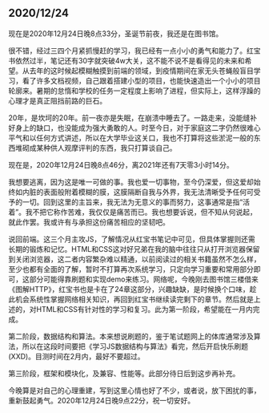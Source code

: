 ## 2020/12/24

现在是2020年12月24日晚8点33分，圣诞节前夜，我还是在图书馆。

很不错，经过三四个月紧抓慢赶的学习，我已经有一点小小的勇气和能力了。红宝书依然过半，笔记还有30字就突破4w大关，这不能不说不是看得见的未来和希望。从去年的这时候起模糊触摸到前端的领域，到疫情期间在家无头苍蝇般盲目学习，看了许多文档视频，自己跟着搭建小型的项目，也能快速造出一个小小的项目轮廓来。暑期的怠惰和学校的任务一定程度上影响了进程，但实际上，这样浮躁的心理才是真正阻挡前路的巨石。

20年，是坎坷的20年。前一夜亦是失眠，在崩溃中睡去了。一路走来，没能缝补好身上的缺口，也没能成为强大勇敢的人。时至今日，对于家庭这二字仍然很难心平气和以任何方式讲述，所以在大学毕业这关口，我也不打算将这些淤泥一般的东西堆砌成某种供人观摩评判的东西，我只打算谈自己。

现在是，2020年12月24日晚8点46分，离2021年还有7天零3小时14分。

我想要逃离，因为这是唯一可做的事。我也爱一切事物，至今仍深爱，但这爱却始终如内脏的表面般附着模糊的膜，这膜隔断自我与外界，我无法清晰受予任何可受予的一切。回到这里的主旨来，我无法为无意义的事而努力，这事通常是指“活着”。我不把它称作苦难，我仅仅是痛苦而已。我也想要诉说，但不知从何说起，就此作罢。我或许有与承担这份痛苦相应的坚韧吧。

说回前端。这三个月主攻JS，了解情况从红宝书笔记中可见，但具体掌握则还需长期的锻炼和记忆。HTML和CSS这对好兄弟在我的脑中往往只从打开浏览器保留到关闭浏览器，这二者内容繁杂难以精通，以前阅读过的相关书籍虽然不怎么样，至少也都有全面的了解，暂时不打算再次系统学习，只定向学习重要和常用部分即可，这部分可能得靠刷题和实现demo来练习。网络呢，今晚刚去图书馆三楼借来《图解HTTP》，红宝书也是卡在了24章这部分，兴趣缺缺，是时候换个口味，趁此机会系统性掌握网络相关知识，再回到红宝书继续读完剩下的章节。然后就是上述的，对HTML和CSS有针对性的学习和复习。此为第一阶段，希望能在一月内完成。

第二阶段，数据结构和算法。本来想说刷题的，鉴于笔试题网上的体库通常涉及算法，所以在这段时间要把《学习JS数据结构与算法》看完，然后开启快乐刷题(XXD)。目测时间在2月内，最好不要超过。

第三阶段，框架和模块化，及兼容、性能等。此部分待日后到这步再补充。

今晚算是对自己的心理重建，写到这里心情也好了不少，或者说，放下困扰的事，重新鼓起勇气。2020年12月24日晚9点22分，祝一切安好。